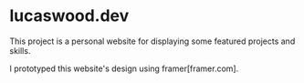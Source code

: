 # lucaswood.dev
This project is a personal website for displaying some featured projects and skills.

I prototyped this website's design using framer[framer.com].